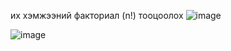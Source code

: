 их хэмжээний факториал (n!) тооцоолох
![image](https://github.com/user-attachments/assets/127670b9-cade-4d5c-be3e-8925ea5156e8)

![image](https://github.com/user-attachments/assets/26fae64d-075d-45eb-afd7-902d21e1c328)
